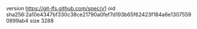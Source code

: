 version https://git-lfs.github.com/spec/v1
oid sha256:2a10e4347bf330c38ce21790a0fef7d193b65f62423f184a6e13075590899ab4
size 3288
